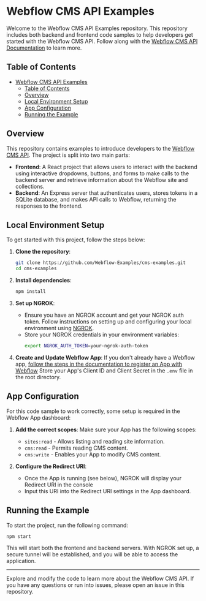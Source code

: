 # Webflow CMS API Examples

Welcome to the Webflow CMS API Examples repository. This repository includes both backend and frontend code samples to help developers get started with the Webflow CMS API. Follow along with the [Webflow CMS API Documentation](https://developers.webflow.com/data/docs/working-with-the-cms) to learn more.

## Table of Contents

- [Webflow CMS API Examples](#webflow-cms-api-examples)
  - [Table of Contents](#table-of-contents)
  - [Overview](#overview)
  - [Local Environment Setup](#local-environment-setup)
  - [App Configuration](#app-configuration)
  - [Running the Example](#running-the-example)

## Overview

This repository contains examples to introduce developers to the [Webflow CMS API](https://developers.webflow.com/data/docs/working-with-the-cms). The project is split into two main parts:

- **Frontend**: A React project that allows users to interact with the backend using interactive dropdowns, buttons, and forms to make calls to the backend server and retrieve information about the Webflow site and collections.
- **Backend**: An Express server that authenticates users, stores tokens in a SQLite database, and makes API calls to Webflow, returning the responses to the frontend.

## Local Environment Setup

To get started with this project, follow the steps below:

1. **Clone the repository**:

   ```sh
   git clone https://github.com/Webflow-Examples/cms-examples.git
   cd cms-examples
   ```

2. **Install dependencies**:

   ```sh
   npm install
   ```

3. **Set up NGROK**:
   - Ensure you have an NGROK account and get your NGROK auth token. Follow instructions on setting up and configuring your local environment using [NGROK](https://developers.webflow.com/data/docs/getting-started-data-clients#step-1-setup-your-local-development-environment).
   - Store your NGROK credentials in your environment variables:
     ```sh
     export NGROK_AUTH_TOKEN=your-ngrok-auth-token
     ```
4. **Create and Update Webflow App**:
   If you don't already have a Webflow app, [follow the steps in the documentation to register an App with Webflow](https://docs.developers.webflow.com/data/docs/register-an-app) Store your App's Client ID and Client Secret in the `.env` file in the root directory.

## App Configuration

For this code sample to work correctly, some setup is required in the Webflow App dashboard:

1. **Add the correct scopes**: Make sure your App has the following scopes:

   - `sites:read` - Allows listing and reading site information.
   - `cms:read` - Permits reading CMS content.
   - `cms:write` - Enables your App to modify CMS content.

2. **Configure the Redirect URI**:
   - Once the App is running (see below), NGROK will display your Redirect URI in the console
   - Input this URI into the Redirect URI settings in the App dashboard.

## Running the Example

To start the project, run the following command:

```sh
npm start
```

This will start both the frontend and backend servers. With NGROK set up, a secure tunnel will be established, and you will be able to access the application.

---

Explore and modify the code to learn more about the Webflow CMS API. If you have any questions or run into issues, please open an issue in this repository.
